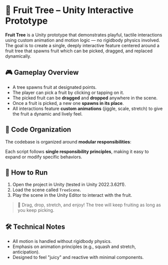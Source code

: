 # 🍎 Fruit Tree – Unity Interactive Prototype

**Fruit Tree** is a Unity prototype that demonstrates playful, tactile interactions using custom animation and motion logic — no rigidbody physics involved. The goal is to create a single, deeply interactive feature centered around a fruit tree that spawns fruit which can be picked, dragged, and replaced dynamically.

## 🎮 Gameplay Overview

- A tree spawns fruit at designated points.
- The player can pick a fruit by clicking or tapping on it.
- The picked fruit can be **dragged** and **dropped** anywhere in the scene.
- Once a fruit is picked, a new one **spawns in its place**.
- All interactions feature **custom animations** (jiggle, scale, stretch) to give the fruit a dynamic and lively feel.

## 🧠 Code Organization

The codebase is organized around **modular responsibilities**:

Each script follows **single responsibility principles**, making it easy to expand or modify specific behaviors.

## 🔧 How to Run

1. Open the project in Unity (tested in Unity 2022.3.62f1).
2. Load the scene called `TreeScene`.
3. Play the scene in the Unity Editor to interact with the fruit.

> 🍐 Drag, drop, stretch, and enjoy! The tree will keep fruiting as long as you keep picking.

## 🛠️ Technical Notes

- All motion is handled without rigidbody physics.
- Emphasis on animation principles (e.g., squash and stretch, anticipation).
- Designed to feel "juicy" and reactive with minimal components.
